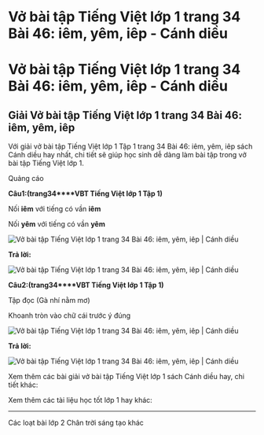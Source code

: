 # Vở bài tập Tiếng Việt lớp 1 trang 34 Bài 46: iêm, yêm, iêp - Cánh diều

# Vở bài tập Tiếng Việt lớp 1 trang 34 Bài 46: iêm, yêm, iêp - Cánh diều

## Giải Vở bài tập Tiếng Việt lớp 1 trang 34 Bài 46: iêm, yêm, iêp

Với giải vở bài tập Tiếng Việt lớp 1 Tập 1 trang 34 Bài 46: iêm, yêm, iêp sách Cánh diều hay nhất, chi tiết sẽ giúp học sinh dễ dàng làm bài tập trong vở bài tập Tiếng Việt lớp 1.

Quảng cáo

**Câu****1****:****(trang****34****VBT Tiếng Việt lớp 1 Tập 1)**

Nối **iêm** với tiếng có vần **iêm**

Nối **yêm** với tiếng có vần **yêm**

![Vở bài tập Tiếng Việt lớp 1 trang 34 Bài 46: iêm, yêm, iêp | Cánh diều](https://www.vietjack.com/vbt-tieng-viet-1-cd/images/bai-46-iem-yem-iep-1.png)

**Trả lời:**

![Vở bài tập Tiếng Việt lớp 1 trang 34 Bài 46: iêm, yêm, iêp | Cánh diều](https://www.vietjack.com/vbt-tieng-viet-1-cd/images/bai-46-iem-yem-iep-2.png)

**Câu****2****:****(trang****34****VBT Tiếng Việt lớp 1 Tập 1)**

Tập đọc (Gà nhí nằm mơ)

Khoanh tròn vào chữ cái trước ý đúng

![Vở bài tập Tiếng Việt lớp 1 trang 34 Bài 46: iêm, yêm, iêp | Cánh diều](https://www.vietjack.com/vbt-tieng-viet-1-cd/images/bai-46-iem-yem-iep-3.png)

**Trả lời:**

![Vở bài tập Tiếng Việt lớp 1 trang 34 Bài 46: iêm, yêm, iêp | Cánh diều](https://www.vietjack.com/vbt-tieng-viet-1-cd/images/bai-46-iem-yem-iep-4.png)

Xem thêm các bài giải vở bài tập Tiếng Việt lớp 1 sách Cánh diều hay, chi tiết khác:

Xem thêm các tài liệu học tốt lớp 1 hay khác:

* * *

Các loạt bài lớp 2 Chân trời sáng tạo khác
